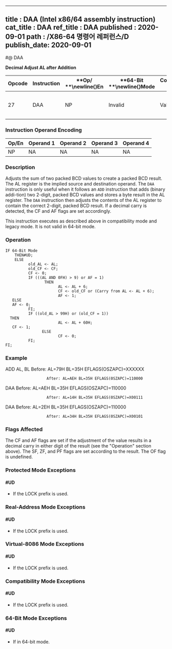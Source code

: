 ----------------------------
title : DAA (Intel x86/64 assembly instruction)
cat_title : DAA
ref_title : DAA
published : 2020-09-01
path : /X86-64 명령어 레퍼런스/D
publish_date: 2020-09-01
----------------------------
#@ DAA

**Decimal Adjust AL after Addition**

|**Opcode**|**Instruction**|**Op/ **\newline{}**En**|**64-Bit **\newline{}**Mode**|**Compat/**\newline{}**Leg Mode**|**Description**|
|----------|---------------|------------------------|-----------------------------|---------------------------------|---------------|
|27|DAA|NP|Invalid|Valid|Decimal adjust AL after addition.|
### Instruction Operand Encoding


|Op/En|Operand 1|Operand 2|Operand 3|Operand 4|
|-----|---------|---------|---------|---------|
|NP|NA|NA|NA|NA|
### Description


Adjusts the sum of two packed BCD values to create a packed BCD result. The AL register is the implied source and destination operand. The `DAA` instruction is only useful when it follows an `ADD` instruction that adds (binary addi-tion) two 2-digit, packed BCD values and stores a byte result in the AL register. The `DAA` instruction then adjusts the contents of the AL register to contain the correct 2-digit, packed BCD result. If a decimal carry is detected, the CF and AF flags are set accordingly.

This instruction executes as described above in compatibility mode and legacy mode. It is not valid in 64-bit mode.


### Operation

```info-verb
IF 64-Bit Mode
    THEN#UD;
    ELSE
          old_AL <- AL;
          old_CF <- CF;
          CF <- 0;
          IF (((AL AND 0FH) > 9) or AF = 1)
                 THEN
                       AL <- AL + 6;
                       CF <- old_CF or (Carry from AL <- AL + 6);
                       AF <- 1;
   ELSE
   AF <- 0;
          FI;
          IF ((old_AL > 99H) or (old_CF = 1))
  THEN
                       AL <- AL + 60H;
   CF <- 1;
                ELSE
                       CF <- 0;
          FI;
FI;
```
### Example


ADD  AL, BL  Before: AL=79H BL=35H EFLAGS(OSZAPC)=XXXXXX

                      After: AL=AEH BL=35H EFLAGS(0SZAPC)=110000

DAA Before: AL=AEH BL=35H EFLAGS(OSZAPC)=110000

                      After: AL=14H BL=35H EFLAGS(0SZAPC)=X00111

DAA Before: AL=2EH BL=35H EFLAGS(OSZAPC)=110000

                      After: AL=34H BL=35H EFLAGS(0SZAPC)=X00101

### Flags Affected


The CF and AF flags are set if the adjustment of the value results in a decimal carry in either digit of the result (see the "Operation" section above). The SF, ZF, and PF flags are set according to the result. The OF flag is undefined.


### Protected Mode Exceptions

#### #UD
* If the LOCK prefix is used.

### Real-Address Mode Exceptions

#### #UD
* If the LOCK prefix is used.

### Virtual-8086 Mode Exceptions

#### #UD
* If the LOCK prefix is used.

### Compatibility Mode Exceptions

#### #UD
* If the LOCK prefix is used.

### 64-Bit Mode Exceptions

#### #UD
* If in 64-bit mode.
